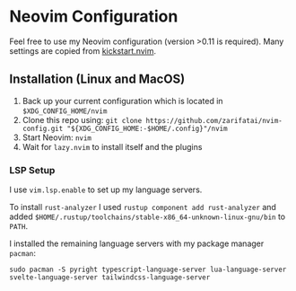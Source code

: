# Neovim Configuration
Feel free to use my Neovim configuration (version >0.11 is required). Many settings are copied from [kickstart.nvim](https://github.com/nvim-lua/kickstart.nvim).

## Installation (Linux and MacOS)
1. Back up your current configuration which is located in `$XDG_CONFIG_HOME/nvim`
2. Clone this repo using: `git clone https://github.com/zarifatai/nvim-config.git "${XDG_CONFIG_HOME:-$HOME/.config}"/nvim`
3. Start Neovim: `nvim`
4. Wait for `lazy.nvim` to install itself and the plugins

### LSP Setup
I use `vim.lsp.enable` to set up my language servers.

To install `rust-analyzer` I used `rustup component add rust-analyzer` and added `$HOME/.rustup/toolchains/stable-x86_64-unknown-linux-gnu/bin` to `PATH`.

I installed the remaining language servers with my package manager `pacman`:

```[bash]
sudo pacman -S pyright typescript-language-server lua-language-server svelte-language-server tailwindcss-language-server
```

